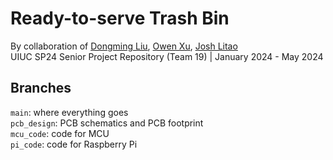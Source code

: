 # Ready-to-serve Trash Bin
By collaboration of [Dongming Liu](https://github.com/MeanPaper), [Owen Xu](https://github.com/jinyuxu2), [Josh Litao](https://github.com/jlitao2) <br>
UIUC SP24 Senior Project Repository (Team 19) | January 2024 - May 2024


## Branches
`main`: where everything goes <br>
`pcb_design`: PCB schematics and PCB footprint <br>
`mcu_code`: code for MCU <br>
`pi_code`: code for Raspberry Pi


